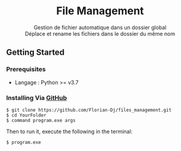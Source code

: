 <h1 align="center">File Management</h1>
<p align="center">Gestion de fichier automatique dans un dossier global <br />
Déplace et rename les fichiers dans le dossier du même nom</p>

## Getting Started

### Prerequisites
 - Langage : Python >= v3.7

### Installing Via [GitHub](https://github.com/Florian-Dj/files_management)
```
$ git clone https://github.com/Florian-Dj/files_management.git
$ cd YourFolder
$ command program.exe args
```
Then to run it, execute the following in the terminal:
```
$ program.exe
```